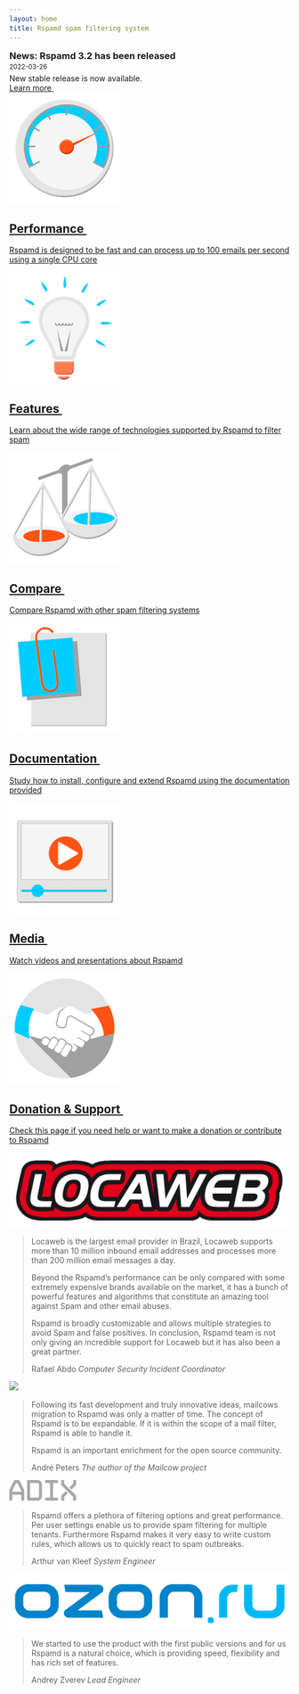 ```yaml
---
layout: home
title: Rspamd spam filtering system
---
```


<div class="row news_row" style="position: relative;">
		<div class="col-xs-12 col-sm-10">
				<h3 style="margin: 0px;">News: Rspamd 3.2 has been released</h3>
				<span class="date"><small>2022-03-26</small></span>
				<p style="margin-bottom: 0px; margin-top: 5px">New stable release is now available.</p>
   </div>
   <div class="col-xs-12 col-sm-2 bottom-right">
				<a class="btn btn-primary pull-right" href="https://rspamd.com/announce/2022/03/26/rspamd-3.2.html" style="margin-top: 10px;">Learn more&nbsp;<i class="fa fa-chevron-right"></i></a>
	</div>
</div>

<div class="r-tiles-group">
    <a href="{{ site.baseurl }}/performance.html" class="r-tile">
        <img src="img/performance.jpg" alt="">
        <h2>Performance&nbsp;<i class="fa fa-chevron-right"></i></h2>
        <p>Rspamd is designed to be fast and can process up to 100 emails per second
        using a single CPU core</p>
    </a>
    <a href="{{ site.baseurl }}/features.html" class="r-tile">
        <img src="img/features.jpg" alt="">
        <h2>Features&nbsp;<i class="fa fa-chevron-right"></i></h2>
        <p>Learn about the wide range of technologies supported by Rspamd to filter spam</p>
    </a>
    <a href="{{ site.baseurl }}/comparison.html" class="r-tile">
        <img src="img/compare.jpg" alt="">
        <h2>Compare&nbsp;<i class="fa fa-chevron-right"></i></h2>
        <p>Compare Rspamd with other spam filtering systems</p>
    </a>
    <a href="{{ site.baseurl }}/doc/" class="r-tile">
        <img src="img/documentation.jpg" alt="">
        <h2>Documentation&nbsp;<i class="fa fa-chevron-right"></i></h2>
        <p>Study how to install, configure and extend Rspamd using the documentation provided</p>
    </a>
    <a href="{{ site.baseurl }}/media.html" class="r-tile">
        <img src="img/media.jpg" alt="">
        <h2>Media&nbsp;<i class="fa fa-chevron-right"></i></h2>
        <p>Watch videos and presentations about Rspamd</p>
    </a>
    <a href="{{ site.baseurl }}/support.html" class="r-tile">
        <img src="img/support.jpg" alt="">
        <h2>Donation &amp; Support&nbsp;<i class="fa fa-chevron-right"></i></h2>
        <p>Check this page if you need help or want to make a donation or contribute to Rspamd</p>
    </a>
</div>
<div class="row who-uses">
		<div id="text-carousel" class="carousel slide" data-ride="carousel">
				<!-- Controls carousel-->
				<a class="left carousel-control" href="#text-carousel" data-slide="prev">
						<span class="glyphicon glyphicon-chevron-left"></span>
				</a>
				<a class="right carousel-control" href="#text-carousel" data-slide="next">
						<span class="glyphicon glyphicon-chevron-right"></span>
				</a>
		    <!-- Wrapper for slides -->
		            <div class="carousel-inner">
										<div class="item active">
												<div class="carousel-content"><div>
														<div class="col-sm-3 col-xs-12">
																<a href="http://www.locaweb.com.br/" target="_blank"><img src="img/logo_locaweb.png" class="img-responsive"></a>
														</div>
														<div class="col-sm-9 col-xs-12">
																<blockquote>
																		<p>Locaweb is the largest email provider in Brazil, Locaweb supports more than 10 million inbound email addresses and processes more than 200 million email messages a day.</p>
																		<p>Beyond the Rspamd’s performance can be only compared with some extremely expensive brands available on the market, it has a bunch of powerful features and algorithms that constitute an amazing tool against Spam and other email abuses.</p>
																		<p>Rspamd is broadly customizable and allows multiple strategies to avoid Spam and false positives. In conclusion, Rspamd team is not only giving an incredible support for Locaweb but it has also been a great partner.</p>
																		<footer>Rafael Abdo <cite title="Source Title">Computer Security Incident Coordinator</cite></footer>
																</blockquote>
														</div>
												</div></div>
										</div>
										<div class="item">
												<div class="carousel-content"><div>
														<div class="col-sm-3 col-xs-12">
																<a href="https://mailcow.email/" target="_blank"><img src="https://mailcow.email/img/cow_mailcow.svg" class="img-responsive" style="max-height: 200px;"></a>
														</div>
														<div class="col-sm-9 col-xs-12">
																<blockquote>
																		<p>Following its fast development and truly innovative ideas, mailcows migration to Rspamd was only a matter of time. The concept of Rspamd is to be expandable. If it is within the scope of a mail filter, Rspamd is able to handle it.</p> <p>Rspamd is an important enrichment for the open source community.</p>
																		<footer>André Peters <cite title="Source Title">The author of the Mailcow project</cite></footer>
																		<div class="placeholder"></div>
																</blockquote>
														</div>
												</div></div>
										</div>
										<div class="item">
												<div class="carousel-content"><div>
																<div class="col-sm-2 col-xs-12 col-sm-offset-1">
																		<a href="https://www.adix.nl/" target="_blank"><img src="img/adix_logo.png" class="img-responsive"></a>
																</div>
																<div class="col-sm-9 col-xs-12">
																		<blockquote>
																				<p>Rspamd offers a plethora of filtering options and great performance. Per user settings enable us to provide spam filtering for multiple tenants. Furthermore Rspamd makes it very easy to write custom rules, which allows us to quickly react to spam outbreaks.</p>
																				<footer>Arthur van Kleef <cite title="Source Title">System Engineer</cite></footer>
																				<div class="placeholder"></div>
																		</blockquote>
																</div>
												</div></div>
										</div>
										<div class="item">
												<div class="carousel-content"><div>
																<div class="col-sm-2 col-xs-12 col-sm-offset-1">
																		<a href="http://www.ozon.ru/" target="_blank"><img src="img/ozon_logo.png" class="img-responsive"></a>
																</div>
																<div class="col-sm-9 col-xs-12">
																		<blockquote>
																				<p>We started to use the product with the first public versions and for us Rspamd is a natural choice, which is providing speed, flexibility and has rich set of features. </p>
																				<footer>Andrey Zverev <cite title="Source Title">Lead Engineer</cite></footer>
																				<div class="placeholder"></div>
																		</blockquote>
																</div>
												</div></div>
										</div>
		            </div>
		</div>
</div>

